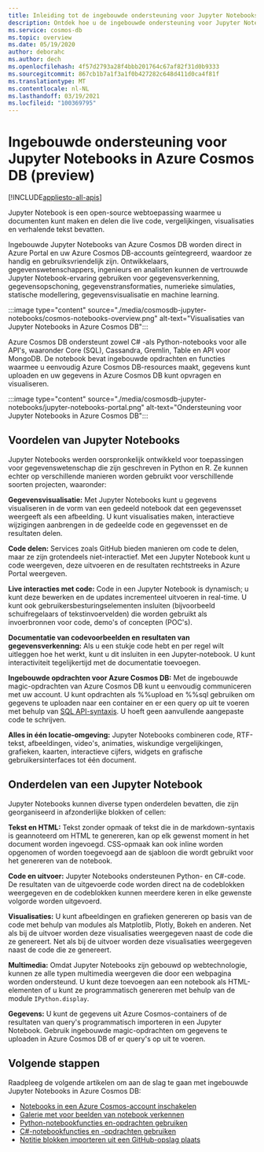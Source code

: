 ```yaml
---
title: Inleiding tot de ingebouwde ondersteuning voor Jupyter Notebooks in Azure Cosmos DB (preview)
description: Ontdek hoe u de ingebouwde ondersteuning voor Jupyter Notebooks in Azure Cosmos DB kunt gebruiken om query's interactief uit te voeren.
ms.service: cosmos-db
ms.topic: overview
ms.date: 05/19/2020
author: deborahc
ms.author: dech
ms.openlocfilehash: 4f57d2793a28f4bbb201764c67af82f31d0b9333
ms.sourcegitcommit: 867cb1b7a1f3a1f0b427282c648d411d0ca4f81f
ms.translationtype: MT
ms.contentlocale: nl-NL
ms.lasthandoff: 03/19/2021
ms.locfileid: "100369795"
---
```

# <a name="built-in-jupyter-notebooks-support-in-azure-cosmos-db-preview"></a>Ingebouwde ondersteuning voor Jupyter Notebooks in Azure Cosmos DB (preview)
[!INCLUDE[appliesto-all-apis](includes/appliesto-all-apis.md)]

Jupyter Notebook is een open-source webtoepassing waarmee u documenten kunt maken en delen die live code, vergelijkingen, visualisaties en verhalende tekst bevatten. 

Ingebouwde Jupyter Notebooks van Azure Cosmos DB worden direct in Azure Portal en uw Azure Cosmos DB-accounts geïntegreerd, waardoor ze handig en gebruiksvriendelijk zijn. Ontwikkelaars, gegevenswetenschappers, ingenieurs en analisten kunnen de vertrouwde Jupyter Notebook-ervaring gebruiken voor gegevensverkenning, gegevensopschoning, gegevenstransformaties, numerieke simulaties, statische modellering, gegevensvisualisatie en machine learning.

:::image type="content" source="./media/cosmosdb-jupyter-notebooks/cosmos-notebooks-overview.png" alt-text="Visualisaties van Jupyter Notebooks in Azure Cosmos DB":::

Azure Cosmos DB ondersteunt zowel C# -als Python-notebooks voor alle API's, waaronder Core (SQL), Cassandra, Gremlin, Table en API voor MongoDB. De notebook bevat ingebouwde opdrachten en functies waarmee u eenvoudig Azure Cosmos DB-resources maakt, gegevens kunt uploaden en uw gegevens in Azure Cosmos DB kunt opvragen en visualiseren. 

:::image type="content" source="./media/cosmosdb-jupyter-notebooks/jupyter-notebooks-portal.png" alt-text="Ondersteuning voor Jupyter Notebooks in Azure Cosmos DB":::

## <a name="benefits-of-jupyter-notebooks"></a>Voordelen van Jupyter Notebooks

Jupyter Notebooks werden oorspronkelijk ontwikkeld voor toepassingen voor gegevenswetenschap die zijn geschreven in Python en R. Ze kunnen echter op verschillende manieren worden gebruikt voor verschillende soorten projecten, waaronder:

**Gegevensvisualisatie:** Met Jupyter Notebooks kunt u gegevens visualiseren in de vorm van een gedeeld notebook dat een gegevensset weergeeft als een afbeelding. U kunt visualisaties maken, interactieve wijzigingen aanbrengen in de gedeelde code en gegevensset en de resultaten delen.

**Code delen:** Services zoals GitHub bieden manieren om code te delen, maar ze zijn grotendeels niet-interactief. Met een Jupyter Notebook kunt u code weergeven, deze uitvoeren en de resultaten rechtstreeks in Azure Portal weergeven.

**Live interacties met code:** Code in een Jupyter Notebook is dynamisch; u kunt deze bewerken en de updates incrementeel uitvoeren in real-time. U kunt ook gebruikersbesturingselementen insluiten (bijvoorbeeld schuifregelaars of tekstinvoervelden) die worden gebruikt als invoerbronnen voor code, demo's of concepten (POC's).

**Documentatie van codevoorbeelden en resultaten van gegevensverkenning:** Als u een stukje code hebt en per regel wilt uitleggen hoe het werkt, kunt u dit insluiten in een Jupyter-notebook. U kunt interactiviteit tegelijkertijd met de documentatie toevoegen.

**Ingebouwde opdrachten voor Azure Cosmos DB:** Met de ingebouwde magic-opdrachten van Azure Cosmos DB kunt u eenvoudig communiceren met uw account. U kunt opdrachten als %%upload en %%sql gebruiken om gegevens te uploaden naar een container en er een query op uit te voeren met behulp van [SQL API-syntaxis](sql-query-getting-started.md). U hoeft geen aanvullende aangepaste code te schrijven.

**Alles in één locatie-omgeving:** Jupyter Notebooks combineren code, RTF-tekst, afbeeldingen, video's, animaties, wiskundige vergelijkingen, grafieken, kaarten, interactieve cijfers, widgets en grafische gebruikersinterfaces tot één document.

## <a name="components-of-a-jupyter-notebook"></a>Onderdelen van een Jupyter Notebook

Jupyter Notebooks kunnen diverse typen onderdelen bevatten, die zijn georganiseerd in afzonderlijke blokken of cellen:

**Tekst en HTML:** Tekst zonder opmaak of tekst die in de markdown-syntaxis is geannoteerd om HTML te genereren, kan op elk gewenst moment in het document worden ingevoegd. CSS-opmaak kan ook inline worden opgenomen of worden toegevoegd aan de sjabloon die wordt gebruikt voor het genereren van de notebook.

**Code en uitvoer:** Jupyter Notebooks ondersteunen Python- en C#-code. De resultaten van de uitgevoerde code worden direct na de codeblokken weergegeven en de codeblokken kunnen meerdere keren in elke gewenste volgorde worden uitgevoerd.

**Visualisaties:** U kunt afbeeldingen en grafieken genereren op basis van de code met behulp van modules als Matplotlib, Plotly, Bokeh en anderen. Net als bij de uitvoer worden deze visualisaties weergegeven naast de code die ze genereert. Net als bij de uitvoer worden deze visualisaties weergegeven naast de code die ze genereert.

**Multimedia:** Omdat Jupyter Notebooks zijn gebouwd op webtechnologie, kunnen ze alle typen multimedia weergeven die door een webpagina worden ondersteund. U kunt deze toevoegen aan een notebook als HTML-elementen of u kunt ze programmatisch genereren met behulp van de module `IPython.display`.

**Gegevens:** U kunt de gegevens uit Azure Cosmos-containers of de resultaten van query's programmatisch importeren in een Jupyter Notebook. Gebruik ingebouwde magic-opdrachten om gegevens te uploaden in Azure Cosmos DB of er query's op uit te voeren. 

## <a name="next-steps"></a>Volgende stappen

Raadpleeg de volgende artikelen om aan de slag te gaan met ingebouwde Jupyter Notebooks in Azure Cosmos DB:

* [Notebooks in een Azure Cosmos-account inschakelen](enable-notebooks.md)
* [Galerie met voor beelden van notebook verkennen](https://cosmos.azure.com/gallery.html)
* [Python-notebookfuncties en-opdrachten gebruiken](use-python-notebook-features-and-commands.md)
* [C#-notebookfuncties en -opdrachten gebruiken](use-csharp-notebook-features-and-commands.md)
* [Notitie blokken importeren uit een GitHub-opslag plaats](import-github-notebooks.md)
